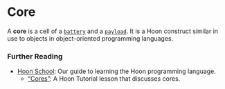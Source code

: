 # Core

A **core** is a cell of a [`battery`](/glossary/battery) and a [`payload`](/glossary/payload). It is a Hoon construct similar in use to objects in object-oriented programming languages.

### Further Reading

- [Hoon School](/courses/hoon-school/): Our guide to learning the Hoon programming language.
  - [“Cores”](/courses/hoon-school/F-cores#cores): A Hoon Tutorial lesson that discusses cores.
